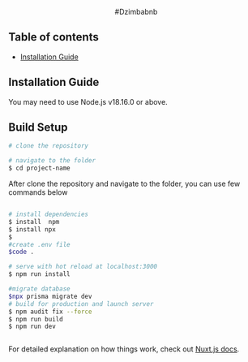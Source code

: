 <div align="center">

#Dzimbabnb 

</div>


## Table of contents

- [Installation Guide](#installation-guide)



## Installation Guide

You may need to use Node.js v18.16.0 or above.
## Build Setup

```bash
# clone the repository

# navigate to the folder
$ cd project-name
```

After clone the repository and navigate to the folder, you can use few commands below

```bash

# install dependencies
$ install  npm
$ install npx
$ 
#create .env file
$code .

# serve with hot reload at localhost:3000
$ npm run install

#migrate database
$npx prisma migrate dev 
# build for production and launch server
$ npm audit fix --force 
$ npm run build
$ npm run dev



```

For detailed explanation on how things work, check out [Nuxt.js docs](https://nuxtjs.org).



